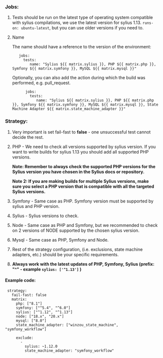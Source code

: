 ### Jobs:
1. Tests should be run on the latest type of operating system compatible with sylius compilations, we use the latest version for sylius 1.13.
   ``runs-on: ubuntu-latest``, but you can use older versions if you need to.
2. Name

   The name should have a reference to the version of the environment:
   ```YML
      jobs:
        tests:
           name: "Sylius ${{ matrix.sylius }}, PHP ${{ matrix.php }}, Symfony ${{ matrix.symfony }}, MySQL ${{ matrix.mysql }}"
   ```
   Optionally, you can also add the action during which the build was performed, e.g. pull_request.
    ```YML
          jobs:
            tests:
               name: "Sylius ${{ matrix.sylius }}, PHP ${{ matrix.php }}, Symfony ${{ matrix.symfony }}, MySQL ${{ matrix.mysql }}, State Machine Adapter ${{ matrix.state_machine_adapter }}"
    ```
### Strategy:
1. Very important is set fail-fast to <b>false</b> - one unsuccessful test cannot decide the rest.
2. PHP - We need to check all versions supported by sylius version. If you want to write builds for sylius 1.13
   you should add all supported PHP versions.

   <b>Note: Remember to always check the supported PHP versions for the Sylius version you have chosen in the Sylius docs or repository.</b>

   <b>Note 2: If you are making builds for multiple Sylius versions, make sure you select a PHP version that is compatible with all the
   targeted Sylius versions.</b>
3. Symfony - Same case as PHP. Symfony version must be supported by sylius and PHP version.
4. Sylius - Sylius versions to check.
5. Node - Same case as PHP and Symfony, but we recommended to check on 2 versions of NODE  supported by the chosen sylius version.
6. Mysql - Same case as PHP, Symfony and Node.
7. Rest of the strategy configuration, (i.e. exclusions, state machine adapters, etc.) should be your specific requirements.
8. <b>Always work with the latest updates of PHP, Symfony, Sylius (prefix: "^" - example `sylius: ['^1.13']` )</b>

#### Example code:
   ```YML
    strategy:
      fail-fast: false
      matrix:
        php: ["8.1"]
        symfony: ["^5.4", "^6.0"]
        sylius: ["^1.12", "^1.13"]
        node: ["18.x", "20.x"]
        mysql: ["8.0"]
        state_machine_adapter: ["winzou_state_machine", "symfony_workflow"]

        exclude:
          -
            sylius: ~1.12.0
            state_machine_adapter: "symfony_workflow"
```